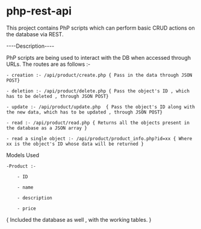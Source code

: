 # php-rest-api
This project contains PhP scripts which can perform basic CRUD actions on the database via REST.

----Description----

PhP scripts are being used to interact with the DB when accessed through URLs. The routes are as follows :-

    - creation :- /api/product/create.php { Pass in the data through JSON POST}
    
    - deletion :- /api/product/delete.php { Pass the object's ID , which has to be deleted , through JSON POST}
    
    - update :- /api/product/update.php  { Pass the object's ID along with the new data, which has to be updated , through JSON POST}
    
    - read :- /api/product/read.php { Returns all the objects present in the database as a JSON array }
    
    - read a single object :- /api/product/product_info.php?id=xx { Where xx is the object's ID whose data will be returned }
    

Models Used

    -Product :-
    
        - ID
        
        - name
        
        - description
        
        - price
        
{ Included the database as well , with the working tables. }
